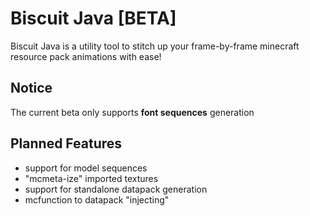 # Biscuit Java [BETA]
Biscuit Java is a utility tool to stitch up your frame-by-frame minecraft resource pack animations with ease!


## Notice
The current beta only supports **font sequences** generation

## Planned Features
- support for model sequences
- "mcmeta-ize" imported textures
- support for standalone datapack generation
- mcfunction to datapack "injecting"
